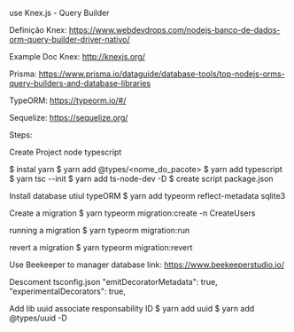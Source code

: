 use Knex.js - Query Builder

Definição Knex: https://www.webdevdrops.com/nodejs-banco-de-dados-orm-query-builder-driver-nativo/

Example Doc Knex: http://knexjs.org/

Prisma: https://www.prisma.io/dataguide/database-tools/top-nodejs-orms-query-builders-and-database-libraries

TypeORM: https://typeorm.io/#/

Sequelize: https://sequelize.org/

Steps:

Create Project node typescript

$ instal yarn
$ yarn add @types/<nome_do_pacote>
$ yarn add typescript
$ yarn tsc --init
$ yarn add ts-node-dev -D
$ create script package.json

Install database utiul typeORM
$ yarn add typeorm reflect-metadata sqlite3

Create a migration
$ yarn typeorm migration:create -n CreateUsers

running a migration
$ yarn typeorm migration:run

revert a migration
$ yarn typeorm migration:revert

Use Beekeeper to manager database
link: https://www.beekeeperstudio.io/

Descoment tsconfig.json
"emitDecoratorMetadata": true,
"experimentalDecorators": true,

Add lib uuid associate responsability ID
$ yarn add uuid
$ yarn add @types/uuid -D
